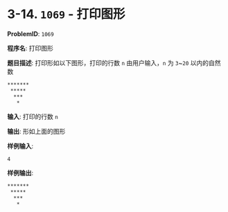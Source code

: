 # 3-14. `1069` - 打印图形

**ProblemID**: `1069`

**程序名**: 打印图形

**题目描述**: 打印形如以下图形，打印的行数 `n` 由用户输入，`n` 为 `3`~`20` 以内的自然数

```text
*******
 *****
  ***
   *
```

**输入**: 打印的行数 `n`

**输出**: 形如上面的图形

**样例输入**:
```text
4
```

**样例输出**:
```text
*******
 *****
  ***
   *
```